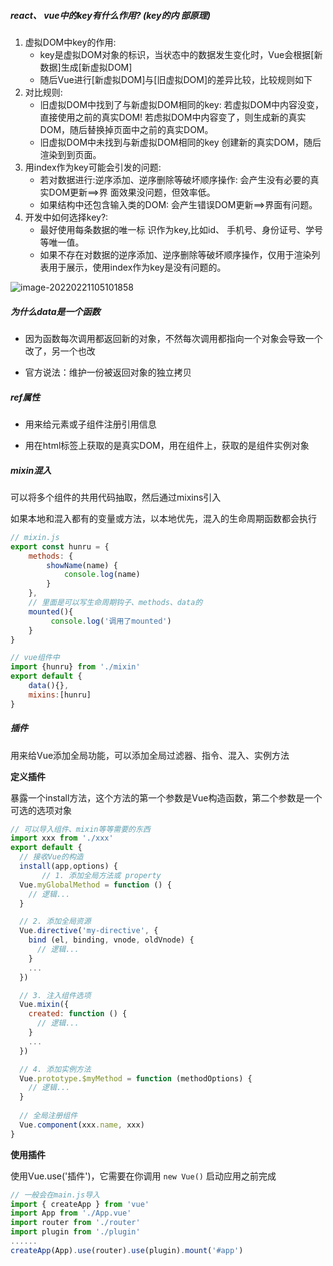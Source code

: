 ##### react、 vue中的key有什么作用? (key的内 部原理)

1. 虚拟DOM中key的作用:
   * key是虚拟DOM对象的标识，当状态中的数据发生变化时，Vue会根据[新数据]生成[新虚拟DOM]
   * 随后Vue进行[新虚拟DOM]与[旧虚拟DOM]的差异比较，比较规则如下
2. 对比规则:
   * 旧虚拟DOM中找到了与新虚拟DOM相同的key: 
     若虚拟DOM中内容没变，直接使用之前的真实DOM!
     若虑拟DOM中内容变了，则生成新的真实DOM，随后替换掉页面中之前的真实DOM。
   * 旧虚拟DOM中未找到与新虚拟DOM相同的key
     创建新的真实DOM，随后渲染到到页面。
3. 用index作为key可能会引发的问题:
   * 若对数据进行:逆序添加、逆序删除等破坏顺序操作:
     会产生没有必要的真实DOM更新==>界 面效果没问题，但效率低。
   * 如果结构中还包含输入类的DOM:
     会产生错误DOM更新==>界面有问题。
4. 开发中如何选择key?:
   * 最好使用每条数据的唯一标 识作为key,比如id、 手机号、身份证号、学号等唯一值。 
   * 如果不存在对数据的逆序添加、逆序删除等破坏顺序操作，仅用于渲染列表用于展示，使用index作为key是没有问题的。

![image-20220221105101858](/image-20220221105101858.png)



##### 为什么data是一个函数

* 因为函数每次调用都返回新的对象，不然每次调用都指向一个对象会导致一个改了，另一个也改

* 官方说法：维护一份被返回对象的独立拷贝

##### ref属性

* 用来给元素或子组件注册引用信息

* 用在html标签上获取的是真实DOM，用在组件上，获取的是组件实例对象

##### mixin混入

可以将多个组件的共用代码抽取，然后通过mixins引入

如果本地和混入都有的变量或方法，以本地优先，混入的生命周期函数都会执行

```javascript
// mixin.js
export const hunru = {
    methods: {
        showName(name) {
            console.log(name)
        }
    },
    // 里面是可以写生命周期钩子、methods、data的
    mounted(){
         console.log('调用了mounted')
    }
}

```

```js
// vue组件中
import {hunru} from './mixin'
export default {
    data(){},
    mixins:[hunru]
}
```

##### 插件

用来给Vue添加全局功能，可以添加全局过滤器、指令、混入、实例方法

**定义插件**

暴露一个install方法，这个方法的第一个参数是Vue构造函数，第二个参数是一个可选的选项对象

```js
// 可以导入组件、mixin等等需要的东西
import xxx from './xxx'
export default {
  // 接收Vue的构造
  install(app,options) {
       // 1. 添加全局方法或 property
  Vue.myGlobalMethod = function () {
    // 逻辑...
  }

  // 2. 添加全局资源
  Vue.directive('my-directive', {
    bind (el, binding, vnode, oldVnode) {
      // 逻辑...
    }
    ...
  })

  // 3. 注入组件选项
  Vue.mixin({
    created: function () {
      // 逻辑...
    }
    ...
  })

  // 4. 添加实例方法
  Vue.prototype.$myMethod = function (methodOptions) {
    // 逻辑...
  }
      
  // 全局注册组件
  Vue.component(xxx.name, xxx)
}
```

**使用插件**

使用Vue.use('插件')，它需要在你调用 `new Vue()` 启动应用之前完成

```js
// 一般会在main.js导入
import { createApp } from 'vue'
import App from './App.vue'
import router from './router'
import plugin from './plugin'
......
createApp(App).use(router).use(plugin).mount('#app')
```

